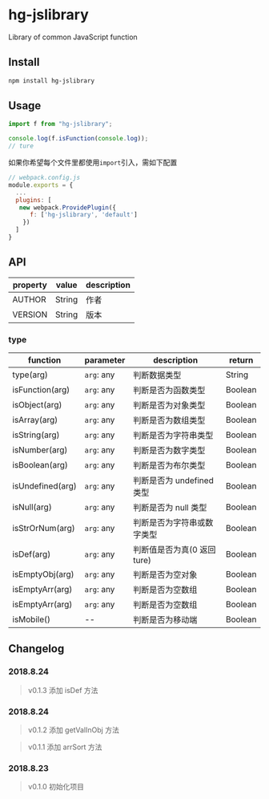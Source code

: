 # hg-jslibrary

Library of common JavaScript function

## Install

```bash
npm install hg-jslibrary
```

## Usage

```js
import f from "hg-jslibrary";

console.log(f.isFunction(console.log));
// ture
```

如果你希望每个文件里都使用`import`引入，需如下配置

```js
// webpack.config.js
module.exports = {
  ...
  plugins: [
   new webpack.ProvidePlugin({
      f: ['hg-jslibrary', 'default']
    })
  ]
}
```

## API

| property | value  | description |
| -------- | ------ | ----------- |
| AUTHOR   | String | 作者        |
| VERSION  | String | 版本        |

### type

| function         | parameter  | description                 | return  |
| ---------------- | ---------- | --------------------------- | ------- |
| type(arg)        | `arg`: any | 判断数据类型                | String  |
| isFunction(arg)  | `arg`: any | 判断是否为函数类型          | Boolean |
| isObject(arg)    | `arg`: any | 判断是否为对象类型          | Boolean |
| isArray(arg)     | `arg`: any | 判断是否为数组类型          | Boolean |
| isString(arg)    | `arg`: any | 判断是否为字符串类型        | Boolean |
| isNumber(arg)    | `arg`: any | 判断是否为数字类型          | Boolean |
| isBoolean(arg)   | `arg`: any | 判断是否为布尔类型          | Boolean |
| isUndefined(arg) | `arg`: any | 判断是否为 undefined 类型   | Boolean |
| isNull(arg)      | `arg`: any | 判断是否为 null 类型        | Boolean |
| isStrOrNum(arg)  | `arg`: any | 判断是否为字符串或数字类型  | Boolean |
| isDef(arg)       | `arg`: any | 判断值是否为真(0 返回 ture) | Boolean |
| isEmptyObj(arg)  | `arg`: any | 判断是否为空对象            | Boolean |
| isEmptyArr(arg)  | `arg`: any | 判断是否为空数组            | Boolean |
| isEmptyArr(arg)  | `arg`: any | 判断是否为空数组            | Boolean |
| isMobile()       | --         | 判断是否为移动端            | Boolean |

## Changelog

### 2018.8.24

> v0.1.3 添加 isDef 方法

### 2018.8.24

> v0.1.2 添加 getValInObj 方法

> v0.1.1 添加 arrSort 方法

### 2018.8.23

> v0.1.0 初始化项目

